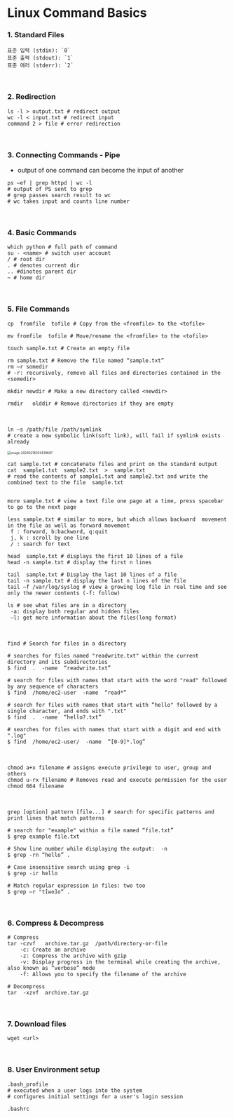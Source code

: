# Linux Command Basics

### 1. Standard Files

```shell
표준 입력 (stdin): `0`
표준 출력 (stdout): `1`
표준 에러 (stderr): `2`
```

<br/>

### 2. Redirection

```shell
ls -l > output.txt # redirect output
wc -l < input.txt # redirect input
command 2 > file # error redirection
```

<br/>

### 3. Connecting Commands - Pipe

- output of one command can become the input of another

```shell
ps –ef | grep httpd | wc -l
# output of PS sent to grep
# grep passes search result to wc
# wc takes input and counts line number
```

<br/>

### 4. Basic Commands

```shell
which python # full path of command
su - <name> # switch user account
/ # root dir
. # denotes current dir
.. #dinotes parent dir
~ # home dir
```



<br/>

### 5. File Commands

```shell
cp  fromfile  tofile # Copy from the <fromfile> to the <tofile>
 
mv fromfile  tofile # Move/rename the <fromfile> to the <tofile>

touch sample.txt # Create an empty file

rm sample.txt # Remove the file named “sample.txt”
rm –r somedir
# -r: recursively, remove all files and directories contained in the <somedir>

mkdir newdir # Make a new directory called <newdir>

rmdir   olddir # Remove directories if they are empty
```

<br/>

```shell
ln –s /path/file /path/symlink
# create a new symbolic link(soft link), will fail if symlink exists already
```

<img src="https://github.com/silverpoodle/typora-images/blob/main/image-20241022001929680.png?raw=true" alt="image-20240218203439687" style="zoom:50%;" />

<br/>

```shell
cat sample.txt # concatenate files and print on the standard output
cat  sample1.txt  sample2.txt  >  sample.txt
# read the contents of sample1.txt and sample2.txt and write the combined text to the file  sample.txt


more sample.txt # view a text file one page at a time, press spacebar to go to the next page

less sample.txt # similar to more, but which allows backward  movement in the file as well as forward movement
 f : forward, b:backword, q:quit
 j, k : scroll by one line
 / : search for text
 
head  sample.txt # displays the first 10 lines of a file
head -n sample.txt # display the first n lines

tail  sample.txt # Display the last 10 lines of a file
tail -n sample.txt # display the last n lines of the file
tail –f /var/log/syslog # view a growing log file in real time and see only the newer contents (-f: follow)

ls # see what files are in a directory
 -a: display both regular and hidden files 
 –l: get more information about the files(long format)
```

<br/>

```shell
find # Search for files in a directory

# searches for files named "readwrite.txt" within the current directory and its subdirectories
$ find  .  -name  “readwrite.txt”

# search for files with names that start with the word "read" followed by any sequence of characters
$ find  /home/ec2-user  -name  “read*”

# search for files with names that start with “hello" followed by a single character, and ends with ".txt"
$ find  .  -name  “hello?.txt”

# searches for files with names that start with a digit and end with ".log"
$ find  /home/ec2-user/  -name  “[0-9]*.log”
```

<br/>

```shell
chmod a+x filename # assigns execute privilege to user, group and others
chmod u-rx filename # Removes read and execute permission for the user
chmod 664 filename
```

<br/>

```shell
grep [option] pattern [file...] # search for specific patterns and print lines that match patterns

# search for "example" within a file named “file.txt”
$ grep example file.txt

# Show line number while displaying the output:  -n
$ grep -rn “hello” .

# Case insensitive search using grep -i
$ grep -ir hello 

# Match regular expression in files: two too
$ grep –r "t[wo]o“ .

```

<br/>

### 6. Compress & Decompress

```shell
# Compress
tar -czvf   archive.tar.gz  /path/directory-or-file
	-c: Create an archive
	-z: Compress the archive with gzip
	-v: Display progress in the terminal while creating the archive, also known as “verbose” mode 
	-f: Allows you to specify the filename of the archive

# Decompress
tar  -xzvf  archive.tar.gz

```

<br/>

### 7. Download files

```shell
wget <url>
```

<br/>

### 8. User Environment setup

```shell
.bash_profile
# executed when a user logs into the system
# configures initial settings for a user's login session

.bashrc
```

